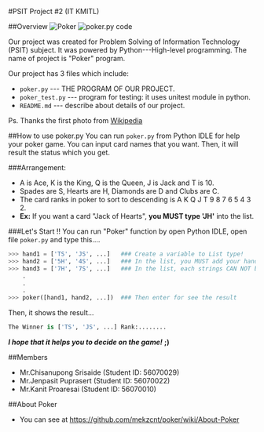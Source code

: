 #PSIT Project #2 (IT KMITL)

##Overview
![Poker](http://upload.wikimedia.org/wikipedia/commons/thumb/1/14/Holdem.jpg/320px-Holdem.jpg) ![poker.py code](https://dl.dropboxusercontent.com/u/371276/poker_code.png)

Our project was created for Problem Solving of Information Technology (PSIT) subject. It was powered by Python---High-level programming. The name of project is "Poker" program.

Our project has 3 files which include:
* `poker.py` --- THE PROGRAM OF OUR PROJECT.
* `poker_test.py` --- program for testing: it uses unitest module in python.
* `README.md` --- describe about details of our project.

Ps. Thanks the first photo from [Wikipedia](http://en.wikipedia.org/wiki/Poker)

##How to use poker.py
You can run `poker.py` from Python IDLE for help your poker game. You can input card names that you want. Then, it will result the status which you get.

###Arrangement:
- A is Ace, K is the King, Q is the Queen, J is Jack and T is 10.
- Spades are S, Hearts are H, Diamonds are D and Clubs are C.
- The card ranks in poker to sort to descending is A K Q J T 9 8 7 6 5 4 3 2.
- **Ex:** If you want a card "Jack of Hearts", **you MUST type 'JH'** into the list.

###Let's Start !!
You can run "Poker" function by open Python IDLE, open file `poker.py` and type this....
```python
>>> hand1 = ['TS', 'JS', ...]	### Create a variable to List type!
>>> hand2 = ['5H', '4S', ...]   ### In the list, you MUST add your hand to string type!
>>> hand3 = ['7H', '7S', ...]   ### In the list, each strings CAN NOT be same!
    .
    .
    .
>>> poker([hand1, hand2, ...])	### Then enter for see the result
```

Then, it shows the result...
```python
The Winner is ['TS', 'JS', ...] Rank:........
```

***I hope that it helps you to decide on the game!*** **;)**

##Members
* Mr.Chisanupong Srisaide (Student ID: 56070029)
* Mr.Jenpasit Puprasert   (Student ID: 56070022)
* Mr.Kanit Proaresai      (Student ID: 56070010)

##About Poker
* You can see at https://github.com/mekzcnt/poker/wiki/About-Poker
